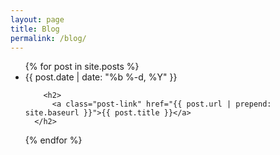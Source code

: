 ```yaml
---
layout: page
title: Blog
permalink: /blog/
---
```


<ul class="post-list">
    {% for post in site.posts %}
      <li>
        <span class="post-meta">{{ post.date | date: "%b %-d, %Y" }}<!-- &mdash; <a href="{{ post.url | prepend: site.baseurl }}#disqus_thread"></a>--></span>

        <h2>
          <a class="post-link" href="{{ post.url | prepend: site.baseurl }}">{{ post.title }}</a>
	  </h2>
  </li>
    {% endfor %}
</ul>

<script type="text/javascript">
/* * * CONFIGURATION VARIABLES: EDIT BEFORE PASTING INTO YOUR WEBPAGE * * */
var disqus_shortname = 'samwolfson'; // required: replace example with your forum shortname

/* * * DON'T EDIT BELOW THIS LINE * * */
(function () {
var s = document.createElement('script'); s.async = true;
s.type = 'text/javascript';
s.src = '//' + disqus_shortname + '.disqus.com/count.js';
(document.getElementsByTagName('HEAD')[0] || document.getElementsByTagName('BODY')[0]).appendChild(s);
}());
</script>